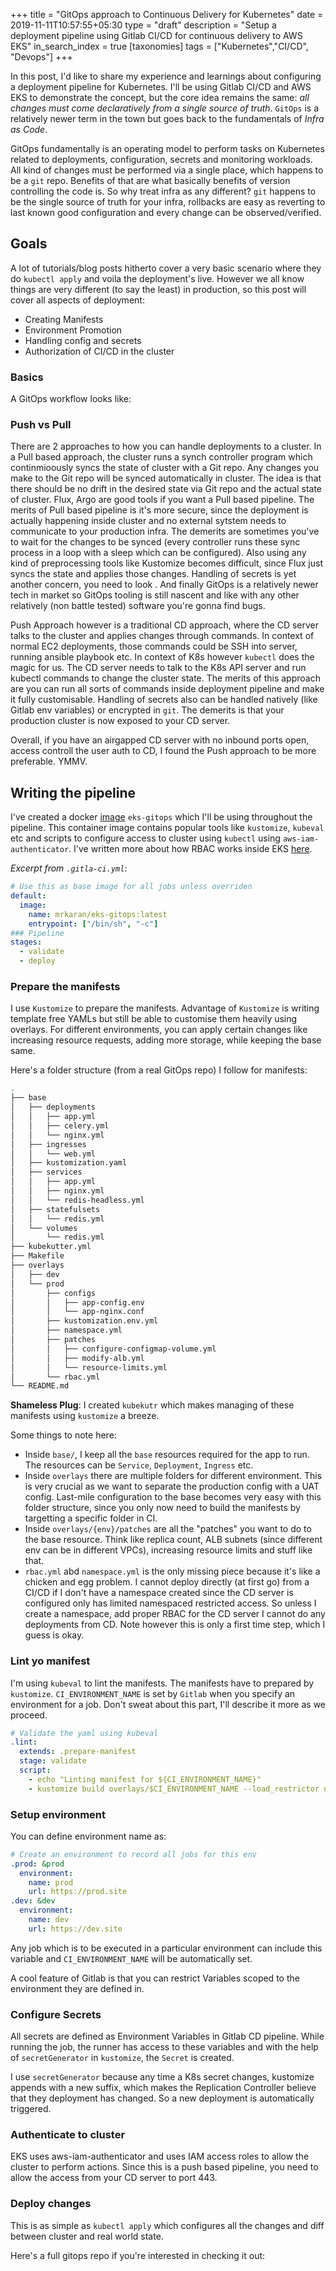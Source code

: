 +++
title = "GitOps approach to Continuous Delivery for Kubernetes"
date = 2019-11-11T10:57:55+05:30
type = "draft"
description = "Setup a deployment pipeline using Gitlab CI/CD for continuous delivery to AWS EKS"
in_search_index = true
[taxonomies]
tags = ["Kubernetes","CI/CD", "Devops"]
+++

In this post, I'd like to share my experience and learnings about configuring a deployment pipeline for Kubernetes. I'll be using Gitlab CI/CD and AWS EKS to demonstrate the concept, but the core idea remains the same: _all changes must come declaratively from a single source of truth_. `GitOps` is a relatively newer term in the town but goes back to the fundamentals of _Infra as Code_.

GitOps fundamentally is an operating model to perform tasks on Kubernetes related to deployments, configuration, secrets and monitoring workloads. All kind of changes must be performed via a single place, which happens to be a `git` repo. Benefits of that are what basically benefits of version controlling the code is. So why treat infra as any different? `git` happens to be the single source of truth for your infra, rollbacks are easy as reverting to last known good configuration and every change can be observed/verified.

## Goals

A lot of tutorials/blog posts hitherto cover a very basic scenario where they do `kubectl apply` and voila the deployment's live. However we all know things are very different (to say the least) in production, so this post will cover all aspects of deployment:

- Creating Manifests
- Environment Promotion
- Handling config and secrets
- Authorization of CI/CD in the cluster

### Basics

A GitOps workflow looks like:

### Push vs Pull

There are 2 approaches to how you can handle deployments to a cluster. In a Pull based approach, the cluster runs a synch controller program which continmioously syncs the state of cluster with a Git repo. Any changes you make to the Git repo will be synced automatically in cluster. The idea is that there should be no drift in the desired state via Git repo and the actual state of cluster. Flux, Argo are good tools if you want a Pull based pipeline. The merits of Pull based pipeline is it's more secure, since the deployment is actually happening inside cluster and no external sytstem needs to communicate to your production infra. The demerits are sometimes you've to wait for the changes to be synced (every controller runs these sync process in a loop with a sleep which can be configured). Also using any kind of preprocessing tools like Kustomize becomes difficult, since Flux just syncs the state and applies those changes. Handling of secrets is yet another concern, you need to look . And finally GitOps is a relatively newer tech in market so GitOps tooling is still nascent and like with any other relatively (non battle tested) software you're gonna find bugs.

Push Approach however is a traditional CD approach, where the CD server talks to the cluster and applies changes through commands. In context of normal EC2 deployments, those commands could be SSH into server, running ansible playbook etc. In context of K8s however `kubectl` does the magic for us. The CD server needs to talk to the K8s API server and run kubectl commands to change the cluster state.
The merits of this approach are you can run all sorts of commands inside deployment pipeline and make it fully customisable. Handling of secrets also can be handled natively (like Gitlab env variables) or encrypted in `git`.
The demerits is that your production cluster is now exposed to your CD server.

Overall, if you have an airgapped CD server with no inbound ports open, access controll the user auth to CD, I found the Push approach to be more preferable. YMMV.

## Writing the pipeline

I've created a docker [image](https://github.com/mr-karan/eks-gitops) `eks-gitops` which I'll be using throughout the pipeline. This container image contains popular tools like `kustomize`, `kubeval` etc and scripts to configure access to cluster using `kubectl` using `aws-iam-authenticator`. I've written more about how RBAC works inside EKS [here](https://mrkaran.dev/posts/intro-rbac-kubernetes/).

_Excerpt from `.gitla-ci.yml`_:

```yml
# Use this as base image for all jobs unless overriden
default:
  image:
    name: mrkaran/eks-gitops:latest
    entrypoint: ["/bin/sh", "-c"]
### Pipeline
stages:
  - validate
  - deploy
```

### Prepare the manifests

I use `Kustomize` to prepare the manifests. Advantage of `Kustomize` is writing template free YAMLs but still be able to customise them heavily using overlays. For different environments, you can apply certain changes like increasing resource requests, adding more storage, while keeping the base same.

Here's a folder structure (from a real GitOps repo) I follow for manifests:

```bash
.
├── base
│   ├── deployments
│   │   ├── app.yml
│   │   ├── celery.yml
│   │   └── nginx.yml
│   ├── ingresses
│   │   └── web.yml
│   ├── kustomization.yaml
│   ├── services
│   │   ├── app.yml
│   │   ├── nginx.yml
│   │   └── redis-headless.yml
│   ├── statefulsets
│   │   └── redis.yml
│   └── volumes
│       └── redis.yml
├── kubekutter.yml
├── Makefile
├── overlays
│   ├── dev
│   └── prod
│       ├── configs
│       │   ├── app-config.env
│       │   └── app-nginx.conf
│       ├── kustomization.env.yml
│       ├── namespace.yml
│       ├── patches
│       │   ├── configure-configmap-volume.yml
│       │   ├── modify-alb.yml
│       │   └── resource-limits.yml
│       └── rbac.yml
└── README.md
```

**Shameless Plug**: I created `kubekutr` which makes managing of these manifests using `kustomize` a breeze.

Some things to note here:

- Inside `base/`, I keep all the `base` resources required for the app to run. The resources can be `Service`, `Deployment`, `Ingress` etc.
- Inside `overlays` there are multiple folders for different environment. This is very crucial as we want to separate the production config with a UAT config. Last-mile configuration to the base becomes very easy with this folder structure, since you only now need to build the manifests by targetting a specific folder in CI.
- Inside `overlays/{env}/patches` are all the "patches" you want to do to the base resource. Think like replica count, ALB subnets (since different env can be in different VPCs), increasing resource limits and stuff like that.
- `rbac.yml` abd `namespace.yml` is the only missing piece because it's like a chicken and egg problem. I cannot deploy directly (at first go) from a CI/CD if I don't have a namespace created since the CD server is configured only has limited namespaced restricted access. So unless I create a namespace, add proper RBAC for the CD server I cannot do any deployments from CD. Note however this is only a first time step, which I guess is okay.

### Lint yo manifest

I'm using `kubeval` to lint the manifests. The manifests have to prepared by `kustomize`. `CI_ENVIRONMENT_NAME` is set by `Gitlab` when you specify an environment for a job. Don't sweat about this part, I'll describe it more as we proceed.

```yml
# Validate the yaml using kubeval
.lint:
  extends: .prepare-manifest
  stage: validate
  script:
    - echo "Linting manifest for ${CI_ENVIRONMENT_NAME}"
    - kustomize build overlays/$CI_ENVIRONMENT_NAME --load_restrictor none | kubeval
```

### Setup environment

You can define environment name as:

```yml
# Create an environment to record all jobs for this env
.prod: &prod
  environment:
    name: prod
    url: https://prod.site
.dev: &dev
  environment:
    name: dev
    url: https://dev.site
```

Any job which is to be executed in a particular environment can include this variable and `CI_ENVIRONMENT_NAME` will be automatically set.

A cool feature of Gitlab is that you can restrict Variables scoped to the environment they are defined in.

### Configure Secrets

All secrets are defined as Environment Variables in Gitlab CD pipeline. While running the job, the runner has access to these variables and with the help of `secretGenerator` in `kustomize`, the `Secret` is created.

I use `secretGenerator` because any time a K8s secret changes, kustomize appends with a new suffix, which makes the Replication Controller believe that they deployment has changed. So a new deployment is automatically triggered.

### Authenticate to cluster

EKS uses aws-iam-authenticator and uses IAM access roles to allow the cluster to perform actions. Since this is a push based pipeline, you need to allow the access from your CD server to port 443.

### Deploy changes

This is as simple as `kubectl apply` which configures all the changes and diff between cluster and real world state.

Here's a full gitops repo if you're interested in checking it out:
